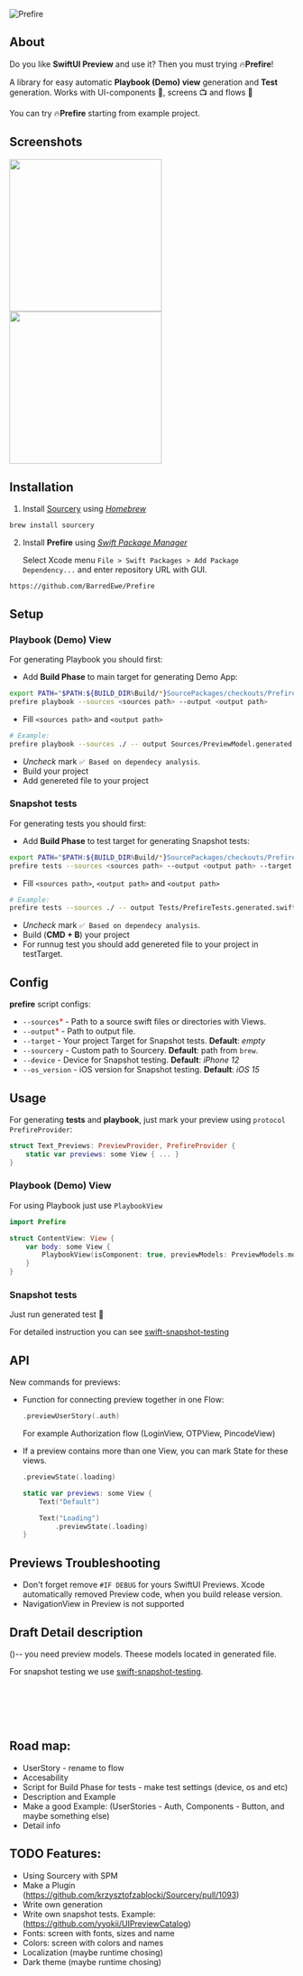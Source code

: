 ![Prefire](https://i.postimg.cc/BQWJZPJs/Frame-16.jpg)

## About

Do you like **SwiftUI Preview** and use it? Then you must trying 🔥**Prefire**!

A library for easy automatic **Playbook (Demo) view** generation and **Test** generation. Works with UI-components 🔘, screens 📺 and flows 🌊

You can try 🔥**Prefire** starting from example project.

## Screenshots

<img src="https://i.ibb.co/LZnMpJ0/iphone14.png" width="270" /> <img src="https://i.ibb.co/SnHLBRN/iphone14-2.png" width="270" />

## Installation

1. Install [Sourcery](https://github.com/krzysztofzablocki/Sourcery) using _[Homebrew](https://brew.sh)_
```bash
brew install sourcery
```
2. Install **Prefire** using _[Swift Package Manager](https://developer.apple.com/documentation/xcode/adding_package_dependencies_to_your_app)_

    Select Xcode menu `File > Swift Packages > Add Package Dependency...` and enter repository URL with GUI.
```
https://github.com/BarredEwe/Prefire
```

## Setup

### **Playbook (Demo) View**
For generating Playbook you should first:
 - Add **Build Phase** to main target for generating Demo App:
```bash
export PATH="$PATH:${BUILD_DIR%Build/*}SourcePackages/checkouts/Prefire"
prefire playbook --sources <sources path> --output <output path>
```
- Fill `<sources path>` and `<output path>`
```bash
# Example:
prefire playbook --sources ./ -- output Sources/PreviewModel.generated.swift
```
- _Uncheck_ mark ```✅ Based on dependecy analysis```.
- Build your project
- Add genereted file to your project

### **Snapshot tests**
For generating tests you should first:
- Add **Build Phase** to test target for generating Snapshot tests:
```bash
export PATH="$PATH:${BUILD_DIR%Build/*}SourcePackages/checkouts/Prefire"
prefire tests --sources <sources path> --output <output path> --target <test target>
```
- Fill `<sources path>`, `<output path>` and `<output path>`
```bash
# Example:
prefire tests --sources ./ -- output Tests/PrefireTests.generated.swift --target MyProject
```
- _Uncheck_ mark ```✅ Based on dependecy analysis```.
- Build (__CMD + B__) your project
- For runnug test you should add genereted file to your project in testTarget.

## Config
**prefire** script configs:
- `--sources`<span style="color:red">*</span> - Path to a source swift files or directories with Views. 
- `--output`<span style="color:red">*</span> - Path to output file.
- `--target` - Your project Target for Snapshot tests. __Default__: _empty_
- `--sourcery` - Custom path to Sourcery. __Default__: path from `brew`.
- `--device` - Device for Snapshot testing. __Default__: _iPhone 12_
- `--os_version` - iOS version for Snapshot testing. __Default__: _iOS 15_

## Usage
For generating **tests** and **playbook**, just mark your preview using `protocol PrefireProvider`:
```swift
struct Text_Previews: PreviewProvider, PrefireProvider {
    static var previews: some View { ... }
}
```

### **Playbook (Demo) View**
For using Playbook just use `PlaybookView`

```swift
import Prefire 

struct ContentView: View {
    var body: some View {
        PlaybookView(isComponent: true, previewModels: PreviewModels.models)
    }
}
```

### **Snapshot tests**
Just run generated test 🚀

For detailed instruction you can see [swift-snapshot-testing](https://github.com/pointfreeco/swift-snapshot-testing)

## API
New commands for previews:

- Function for connecting preview together in one Flow:
    ```swift
    .previewUserStory(.auth)
    ```
    For example Authorization flow (LoginView, OTPView, PincodeView)

- If a preview contains more than one View, you can mark State for these views.
    ```swift
    .previewState(.loading)
    ```
    ```swift
    static var previews: some View {
        Text("Default")

        Text("Loading")
            .previewState(.loading)
    }
    ```

## Previews Troubleshooting
- Don't forget remove ```#IF DEBUG``` for yours SwiftUI Previews. Xcode automatically removed Preview code, when you build release version.
- NavigationView in Preview is not supported

## Draft Detail description
()-- you need preview models. Theese models located in generated file.

For snapshot testing we use [swift-snapshot-testing](https://github.com/pointfreeco/swift-snapshot-testing).

<br><br/>
<br><br/>
## Road map: 
- UserStory - rename to flow
- Accesability
- Script for Build Phase for tests - make test settings (device, os and etc)
- Description and Example
- Make a good Example: (UserStories - Auth, Components - Button, and maybe something else)
- Detail info

## TODO Features:
- Using Sourcery with SPM
- Make a Plugin (https://github.com/krzysztofzablocki/Sourcery/pull/1093)
- Write own generation
- Write own snapshot tests. Example: (https://github.com/yyokii/UIPreviewCatalog) 
- Fonts: screen with fonts, sizes and name
- Colors: screen with colors and names
- Localization (maybe runtime chosing)
- Dark theme (maybe runtime chosing)

